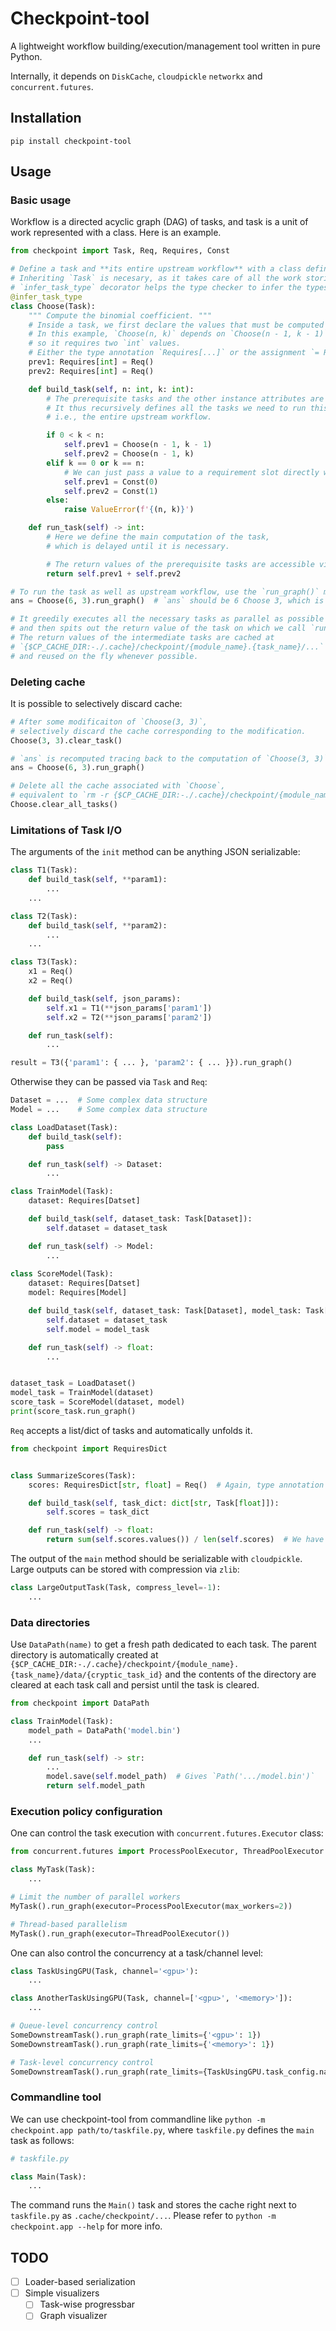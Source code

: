 # Checkpoint-tool

A lightweight workflow building/execution/management tool written in pure Python.

Internally, it depends on `DiskCache`, `cloudpickle` `networkx` and `concurrent.futures`.


## Installation

```
pip install checkpoint-tool
```

## Usage

### Basic usage

Workflow is a directed acyclic graph (DAG) of tasks, and task is a unit of work represented with a class.
Here is an example.
```python
from checkpoint import Task, Req, Requires, Const

# Define a task and **its entire upstream workflow** with a class definition.
# Inheriting `Task` is necesary, as it takes care of all the work storing and reusing the result and tracking the dependencies.
# `infer_task_type` decorator helps the type checker to infer the types of the task class. (optional)
@infer_task_type
class Choose(Task):
    """ Compute the binomial coefficient. """
    # Inside a task, we first declare the values that must be computed upstream with the descriptor `Req`.
    # In this example, `Choose(n, k)` depends on `Choose(n - 1, k - 1)` and `Choose(n - 1, k)`,
    # so it requires two `int` values.
    # Either the type annotation `Requires[...]` or the assignment `= Req()` may be omitted.
    prev1: Requires[int] = Req()
    prev2: Requires[int] = Req()

    def build_task(self, n: int, k: int):
        # The prerequisite tasks and the other instance attributes are prepared here.
        # It thus recursively defines all the tasks we need to run this task,
        # i.e., the entire upstream workflow.

        if 0 < k < n:
            self.prev1 = Choose(n - 1, k - 1)
            self.prev2 = Choose(n - 1, k)
        elif k == 0 or k == n:
            # We can just pass a value to a requirement slot directly without running tasks.
            self.prev1 = Const(0)
            self.prev2 = Const(1)
        else:
            raise ValueError(f'{(n, k)}')

    def run_task(self) -> int:
        # Here we define the main computation of the task,
        # which is delayed until it is necessary.

        # The return values of the prerequisite tasks are accessible via the descriptors:
        return self.prev1 + self.prev2

# To run the task as well as upstream workflow, use the `run_graph()` method.
ans = Choose(6, 3).run_graph()  # `ans` should be 6 Choose 3, which is 20.

# It greedily executes all the necessary tasks as parallel as possible
# and then spits out the return value of the task on which we call `run_graph()`.
# The return values of the intermediate tasks are cached at
# `{$CP_CACHE_DIR:-./.cache}/checkpoint/{module_name}.{task_name}/...`
# and reused on the fly whenever possible.
```

### Deleting cache

It is possible to selectively discard cache: 
```python
# After some modificaiton of `Choose(3, 3)`,
# selectively discard the cache corresponding to the modification.
Choose(3, 3).clear_task()

# `ans` is recomputed tracing back to the computation of `Choose(3, 3)`.
ans = Choose(6, 3).run_graph()

# Delete all the cache associated with `Choose`,
# equivalent to `rm -r {$CP_CACHE_DIR:-./.cache}/checkpoint/{module_name}.Choose`.
Choose.clear_all_tasks()            
```

### Limitations of Task I/O

The arguments of the `init` method can be anything JSON serializable:
```python
class T1(Task):
    def build_task(self, **param1):
        ...
    ...

class T2(Task):
    def build_task(self, **param2):
        ...
    ...

class T3(Task):
    x1 = Req()
    x2 = Req()

    def build_task(self, json_params):
        self.x1 = T1(**json_params['param1'])
        self.x2 = T2(**json_params['param2'])

    def run_task(self):
        ...

result = T3({'param1': { ... }, 'param2': { ... }}).run_graph()
```

Otherwise they can be passed via `Task` and `Req`:
```python
Dataset = ...  # Some complex data structure
Model = ...    # Some complex data structure

class LoadDataset(Task):
    def build_task(self):
        pass

    def run_task(self) -> Dataset:
        ...

class TrainModel(Task):
    dataset: Requires[Datset]

    def build_task(self, dataset_task: Task[Dataset]):
        self.dataset = dataset_task

    def run_task(self) -> Model:
        ...
    
class ScoreModel(Task):
    dataset: Requires[Datset]
    model: Requires[Model]

    def build_task(self, dataset_task: Task[Dataset], model_task: Task[Model]):
        self.dataset = dataset_task
        self.model = model_task

    def run_task(self) -> float:
        ...


dataset_task = LoadDataset()
model_task = TrainModel(dataset)
score_task = ScoreModel(dataset, model)
print(score_task.run_graph()
```

`Req` accepts a list/dict of tasks and automatically unfolds it.
```python
from checkpoint import RequiresDict


class SummarizeScores(Task):
    scores: RequiresDict[str, float] = Req()  # Again, type annotation or assignment may be omitted.

    def build_task(self, task_dict: dict[str, Task[float]]):
        self.scores = task_dict

    def run_task(self) -> float:
        return sum(self.scores.values()) / len(self.scores)  # We have access to the dict of the results.
```

The output of the `main` method should be serializable with `cloudpickle`.
Large outputs can be stored with compression via `zlib`:
```python
class LargeOutputTask(Task, compress_level=-1):
    ...
```

### Data directories

Use `DataPath(name)` to get a fresh path dedicated to each task.
The parent directory is automatically created at
`{$CP_CACHE_DIR:-./.cache}/checkpoint/{module_name}.{task_name}/data/{cryptic_task_id}`
and the contents of the directory are cleared at each task call and persist until the task is cleared.
```python
from checkpoint import DataPath

class TrainModel(Task):
    model_path = DataPath('model.bin')
    ...

    def run_task(self) -> str:
        ...
        model.save(self.model_path)  # Gives `Path('.../model.bin')`
        return self.model_path
```

### Execution policy configuration

One can control the task execution with `concurrent.futures.Executor` class:
```python
from concurrent.futures import ProcessPoolExecutor, ThreadPoolExecutor

class MyTask(Task):
    ...

# Limit the number of parallel workers
MyTask().run_graph(executor=ProcessPoolExecutor(max_workers=2))

# Thread-based parallelism
MyTask().run_graph(executor=ThreadPoolExecutor())
```

One can also control the concurrency at a task/channel level:
```python
class TaskUsingGPU(Task, channel='<gpu>'):
    ...

class AnotherTaskUsingGPU(Task, channel=['<gpu>', '<memory>']):
    ...

# Queue-level concurrency control
SomeDownstreamTask().run_graph(rate_limits={'<gpu>': 1})
SomeDownstreamTask().run_graph(rate_limits={'<memory>': 1})

# Task-level concurrency control
SomeDownstreamTask().run_graph(rate_limits={TaskUsingGPU.task_config.name: 1})

```

### Commandline tool
We can use checkpoint-tool from commandline like `python -m checkpoint.app path/to/taskfile.py`, where `taskfile.py` defines the `main` task as follows:
```python
# taskfile.py

class Main(Task):
    ...
```
The command runs the `Main()` task and stores the cache right next to `taskfile.py` as `.cache/checkpoint/...`.
Please refer to `python -m checkpoint.app --help` for more info.



## TODO
 - [ ] Loader-based serialization
 - [ ] Simple visualizers
    - [ ] Task-wise progressbar
    - [ ] Graph visualizer
